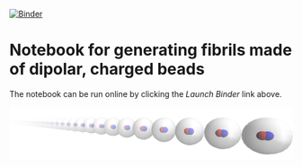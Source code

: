 [![Binder](https://mybinder.org/badge_logo.svg)](https://mybinder.org/v2/gh/mlund/dipolar-fibrils/HEAD?filepath=notebook.ipynb?urlpath=lab)

# Notebook for generating fibrils made of dipolar, charged beads

The notebook can be run online by clicking the _Launch Binder_ link above.

![Alt text](fibril.png "linear fibril build from dipolar spheres representing proteins")
